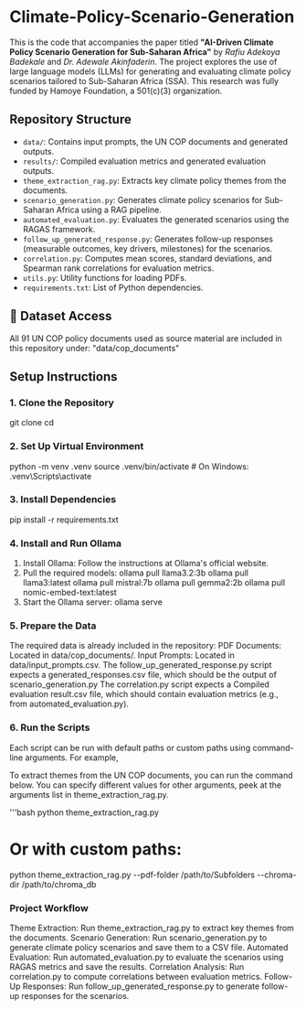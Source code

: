 # Climate-Policy-Scenario-Generation

This is the code that accompanies the paper titled **"AI-Driven Climate Policy Scenario Generation for Sub-Saharan Africa"** by *Rafiu Adekoya Badekale* and *Dr. Adewale Akinfaderin*. The project explores the use of large language models (LLMs) for generating and evaluating climate policy scenarios tailored to Sub-Saharan Africa (SSA). This research was fully funded by Hamoye Foundation, a 501(c)(3) organization.

## Repository Structure
- `data/`: Contains input prompts, the UN COP documents and generated outputs.
- `results/`: Compiled evaluation metrics and generated evaluation outputs.
- `theme_extraction_rag.py`: Extracts key climate policy themes from the documents.
- `scenario_generation.py`: Generates climate policy scenarios for Sub-Saharan Africa using a RAG pipeline.
- `automated_evaluation.py`: Evaluates the generated scenarios using the RAGAS framework.
- `follow_up_generated_response.py`: Generates follow-up responses (measurable outcomes, key drivers, milestones) for the scenarios.
- `correlation.py`: Computes mean scores, standard deviations, and Spearman rank correlations for evaluation metrics.
- `utils.py`: Utility functions for loading PDFs.
- `requirements.txt`: List of Python dependencies.

## 📂 Dataset Access

All 91 UN COP policy documents used as source material are included in this repository under: "data/cop_documents"

## Setup Instructions

### 1. Clone the Repository
git clone <repository-url>
cd <repository-name>

### 2. Set Up Virtual Environment
python -m venv .venv
source .venv/bin/activate  # On Windows: .venv\Scripts\activate

### 3. Install Dependencies
pip install -r requirements.txt

### 4. Install and Run Ollama
1. Install Ollama: Follow the instructions at Ollama's official website.
2. Pull the required models:
ollama pull llama3.2:3b
ollama pull llama3:latest
ollama pull mistral:7b
ollama pull gemma2:2b
ollama pull nomic-embed-text:latest
3. Start the Ollama server:
ollama serve

### 5. Prepare the Data
The required data is already included in the repository:
PDF Documents: Located in data/cop_documents/.
Input Prompts: Located in data/input_prompts.csv.
The follow_up_generated_response.py script expects a generated_responses.csv file, which should be the output of scenario_generation.py
The correlation.py script expects a Compiled evaluation result.csv file, which should contain evaluation metrics (e.g., from automated_evaluation.py).

### 6. Run the Scripts
Each script can be run with default paths or custom paths using command-line arguments. For example,

To extract themes from the UN COP documents, you can run the command below. You can specify different values for other arguments, peek at the arguments list in theme_extraction_rag.py.

'''bash
python theme_extraction_rag.py
# Or with custom paths:
python theme_extraction_rag.py --pdf-folder /path/to/Subfolders --chroma-dir /path/to/chroma_db

### Project Workflow
Theme Extraction: Run theme_extraction_rag.py to extract key themes from the documents.
Scenario Generation: Run scenario_generation.py to generate climate policy scenarios and save them to a CSV file.
Automated Evaluation: Run automated_evaluation.py to evaluate the scenarios using RAGAS metrics and save the results.
Correlation Analysis: Run correlation.py to compute correlations between evaluation metrics.
Follow-Up Responses: Run follow_up_generated_response.py to generate follow-up responses for the scenarios.